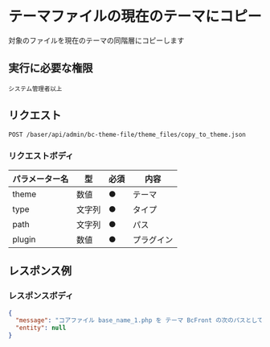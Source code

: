# テーマファイルの現在のテーマにコピー

対象のファイルを現在のテーマの同階層にコピーします

## 実行に必要な権限

```
システム管理者以上
```

## リクエスト
```
POST /baser/api/admin/bc-theme-file/theme_files/copy_to_theme.json
```

### リクエストボディ

| パラメーター名   | 型   | 必須  | 内容        |
|-----------|-----|-----|-----------|
| theme   | 数値  | ●   | テーマ       |
| type   | 文字列 | ●　  | タイプ       |
| path   | 文字列 | ●　  | パス        |
| plugin   | 数値 | ●   | プラグイン     |

## レスポンス例

### レスポンスボディ

```json
{
  "message": "コアファイル base_name_1.php を テーマ BcFront の次のパスとしてコピーしました。\\n/plugins/bc-front/templates/layout/base_name_1.php。",
  "entity": null
}

```
